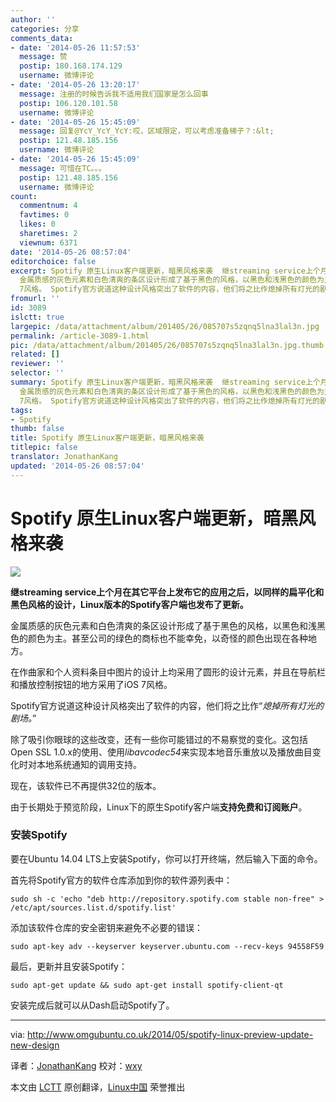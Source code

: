 ```yaml
---
author: ''
categories: 分享
comments_data:
- date: '2014-05-26 11:57:53'
  message: 赞
  postip: 180.168.174.129
  username: 微博评论
- date: '2014-05-26 13:20:17'
  message: 注册的时候告诉我不适用我们国家是怎么回事
  postip: 106.120.101.58
  username: 微博评论
- date: '2014-05-26 15:45:09'
  message: 回复@YcY_YcY_YcY:哎，区域限定，可以考虑准备梯子？:&lt;
  postip: 121.48.185.156
  username: 微博评论
- date: '2014-05-26 15:45:09'
  message: 可惜在TC。。。
  postip: 121.48.185.156
  username: 微博评论
count:
  commentnum: 4
  favtimes: 0
  likes: 0
  sharetimes: 2
  viewnum: 6371
date: '2014-05-26 08:57:04'
editorchoice: false
excerpt: Spotify 原生Linux客户端更新，暗黑风格来袭  继streaming service上个月在其它平台上发布它的应用之后，以同样的扁平化和黑色风格的设计，Linux版本的Spotify客户端也发布了更新。
  金属质感的灰色元素和白色清爽的条区设计形成了基于黑色的风格，以黑色和浅黑色的颜色为主。甚至公司的绿色的商标也不能幸免，以奇怪的颜色出现在各种地方。 在作曲家和个人资料条目中图片的设计上均采用了圆形的设计元素，并且在导航栏和播放控制按钮的地方采用了iOS
  7风格。 Spotify官方说道这种设计风格突出了软件的内容，他们将之比作熄掉所有灯光的剧
fromurl: ''
id: 3089
islctt: true
largepic: /data/attachment/album/201405/26/085707s5zqnq5lna3lal3n.jpg
permalink: /article-3089-1.html
pic: /data/attachment/album/201405/26/085707s5zqnq5lna3lal3n.jpg.thumb.jpg
related: []
reviewer: ''
selector: ''
summary: Spotify 原生Linux客户端更新，暗黑风格来袭  继streaming service上个月在其它平台上发布它的应用之后，以同样的扁平化和黑色风格的设计，Linux版本的Spotify客户端也发布了更新。
  金属质感的灰色元素和白色清爽的条区设计形成了基于黑色的风格，以黑色和浅黑色的颜色为主。甚至公司的绿色的商标也不能幸免，以奇怪的颜色出现在各种地方。 在作曲家和个人资料条目中图片的设计上均采用了圆形的设计元素，并且在导航栏和播放控制按钮的地方采用了iOS
  7风格。 Spotify官方说道这种设计风格突出了软件的内容，他们将之比作熄掉所有灯光的剧
tags:
- Spotify
thumb: false
title: Spotify 原生Linux客户端更新，暗黑风格来袭
titlepic: false
translator: JonathanKang
updated: '2014-05-26 08:57:04'
---
```


Spotify 原生Linux客户端更新，暗黑风格来袭
===========================


![](/data/attachment/album/201405/26/085707s5zqnq5lna3lal3n.jpg)


**继streaming service上个月在其它平台上发布它的应用之后，以同样的扁平化和黑色风格的设计，Linux版本的Spotify客户端也发布了更新。**


金属质感的灰色元素和白色清爽的条区设计形成了基于黑色的风格，以黑色和浅黑色的颜色为主。甚至公司的绿色的商标也不能幸免，以奇怪的颜色出现在各种地方。


在作曲家和个人资料条目中图片的设计上均采用了圆形的设计元素，并且在导航栏和播放控制按钮的地方采用了iOS 7风格。


Spotify官方说道这种设计风格突出了软件的内容，他们将之比作“*熄掉所有灯光的剧场。*”


除了吸引你眼球的这些改变，还有一些你可能错过的不易察觉的变化。这包括Open SSL 1.0.x的使用、使用*libavcodec54*来实现本地音乐重放以及播放曲目变化时对本地系统通知的调用支持。


现在，该软件已不再提供32位的版本。


由于长期处于预览阶段，Linux下的原生Spotify客户端**支持免费和订阅账户**。


### 安装Spotify


要在Ubuntu 14.04 LTS上安装Spotify，你可以打开终端，然后输入下面的命令。


首先将Spotify官方的软件仓库添加到你的软件源列表中：



```
sudo sh -c 'echo "deb http://repository.spotify.com stable non-free" > /etc/apt/sources.list.d/spotify.list'

```

添加该软件仓库的安全密钥来避免不必要的错误：



```
sudo apt-key adv --keyserver keyserver.ubuntu.com --recv-keys 94558F59

```

最后，更新并且安装Spotify：



```
sudo apt-get update && sudo apt-get install spotify-client-qt

```

安装完成后就可以从Dash启动Spotify了。




---


via: <http://www.omgubuntu.co.uk/2014/05/spotify-linux-preview-update-new-design>


译者：[JonathanKang](https://github.com/JonathanKang) 校对：[wxy](https://github.com/wxy)


本文由 [LCTT](https://github.com/LCTT/TranslateProject) 原创翻译，[Linux中国](http://linux.cn/) 荣誉推出
